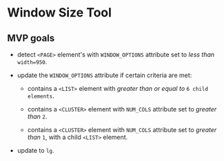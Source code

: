 # Window Size Tool

## MVP goals

- detect `<PAGE>` element's with `WINDOW_OPTIONS` attribute set to *less than* `width=950`.

- update the `WINDOW_OPTIONS` attribute if certain criteria are met:

    - contains a `<LIST>` element with *greater than or equal to* `6 child elements`.

    - contains a `<CLUSTER>` element with `NUM_COLS` attribute set to *greater than* `2`.

    - contains a `<CLUSTER>` element with `NUM_COLS` attribute set to *greater than* `1`, with a child `<LIST>` element.

- update to `lg`.
